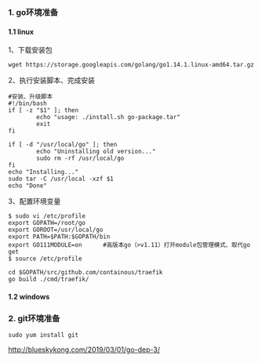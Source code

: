 ### 1. go环境准备

#### 1.1 linux

1、下载安装包

```shell
wget https://storage.googleapis.com/golang/go1.14.1.linux-amd64.tar.gz
```

2、执行安装脚本、完成安装

```shell
#安装、升级脚本
#!/bin/bash
if [ -z "$1" ]; then
        echo "usage: ./install.sh go-package.tar"
        exit
fi

if [ -d "/usr/local/go" ]; then
        echo "Uninstalling old version..."
        sudo rm -rf /usr/local/go
fi
echo "Installing..."
sudo tar -C /usr/local -xzf $1
echo "Done"
```

3、配置环境变量

```shell
$ sudo vi /etc/profile
export GOPATH=/root/go
export GOROOT=/usr/local/go
export PATH=$PATH:$GOPATH/bin
export GO111MODULE=on      #高版本go（>v1.11）打开module包管理模式、取代go get
$ source /etc/profile

cd $GOPATH/src/github.com/containous/traefik
go build ./cmd/traefik/
```

#### 1.2 windows





### 2.  git环境准备

```shell
sudo yum install git
```

http://blueskykong.com/2019/03/01/go-dep-3/

